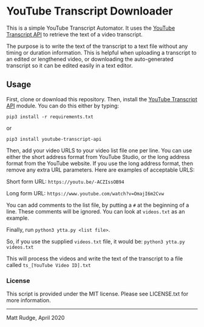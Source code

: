 # YouTube Transcript Downloader

This is a simple YouTube Transcript Automator. It uses the [YouTube Transcript API](https://pypi.org/project/youtube-transcript-api) to retrieve the text of a video transcript.

The purpose is to write the text of the transcript to a text file without any timing or duration information. This is helpful when uploading a transcript to an edited or lengthened video, or downloading the auto-generated transcript so it can be edited easily in a text editor.

## Usage

First, clone or download this repository.
Then, install the [YouTube Transcript API](https://pypi.org/project/youtube-transcript-api) module. You can do this either by typing:
```
pip3 install -r requirements.txt
```
or
```
pip3 install youtube-transcript-api
```
Then, add your video URLS to your video list file one per line. You can use either the short address format from YouTube Studio, or the long address format from the YouTube website. If you use the long address format, then remove any extra URL parameters. Here are examples of acceptable URLS:

Short form URL: `https://youtu.be/-ACZIssOB94`

Long form URL: `https://www.youtube.com/watch?v=OmajI6m2Cvw`

You can add comments to the list file, by putting a `#` at the beginning of a line. These comments will be ignored. You can look at `videos.txt` as an example.

Finally, run `python3 ytta.py <list file>`.

So, if you use the supplied `videos.txt` file, it would be: `python3 ytta.py videos.txt`

This will process the videos and write the text of the transcript to a file called `ts_[YouTube Video ID].txt`

### License

This script is provided under the MIT license. Please see LICENSE.txt for more information.
_____
Matt Rudge, April 2020